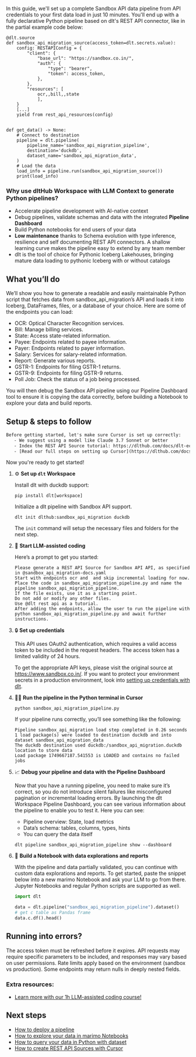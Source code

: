 In this guide, we'll set up a complete Sandbox API data pipeline from API credentials to your first data load in just 10 minutes. You'll end up with a fully declarative Python pipeline based on dlt's REST API connector, like in the partial example code below:

```python-outcome
@dlt.source
def sandbox_api_migration_source(access_token=dlt.secrets.value):
    config: RESTAPIConfig = {
        "client": {
            "base_url": "https://sandbox.co.in/",
            "auth": {
                "type": "bearer",
                "token": access_token,
            },
        },
        "resources": [
            ocr,,bill,,state
            ],
    }
    [...]
    yield from rest_api_resources(config)


def get_data() -> None:
    # Connect to destination
    pipeline = dlt.pipeline(
        pipeline_name='sandbox_api_migration_pipeline',
        destination='duckdb',
        dataset_name='sandbox_api_migration_data', 
    )
    # Load the data
    load_info = pipeline.run(sandbox_api_migration_source())
    print(load_info) 
```

### Why use dltHub Workspace with LLM Context to generate Python pipelines?

- Accelerate pipeline development with AI-native context
- Debug pipelines, validate schemas and data with the integrated **Pipeline Dashboard**
- Build Python notebooks for end users of your data
- **Low maintenance** thanks to Schema evolution with type inference, resilience and self documenting REST API connectors. A shallow learning curve makes the pipeline easy to extend by any team member
- dlt is the tool of choice for Pythonic Iceberg Lakehouses, bringing mature data loading to pythonic Iceberg with or without catalogs

## What you’ll do

We’ll show you how to generate a readable and easily maintainable Python script that fetches data from sandbox_api_migration’s API and loads it into Iceberg, DataFrames, files, or a database of your choice. Here are some of the endpoints you can load:

- OCR: Optical Character Recognition services.
- Bill: Manage billing services.
- State: Access state-related information.
- Payee: Endpoints related to payee information.
- Payer: Endpoints related to payer information.
- Salary: Services for salary-related information.
- Report: Generate various reports.
- GSTR-1: Endpoints for filing GSTR-1 returns.
- GSTR-9: Endpoints for filing GSTR-9 returns.
- Poll Job: Check the status of a job being processed.

You will then debug the Sandbox API pipeline using our Pipeline Dashboard tool to ensure it is copying the data correctly, before building a Notebook to explore your data and build reports.

## Setup & steps to follow

```default
Before getting started, let's make sure Cursor is set up correctly:
   - We suggest using a model like Claude 3.7 Sonnet or better
   - Index the REST API Source tutorial: https://dlthub.com/docs/dlt-ecosystem/verified-sources/rest_api/ and add it to context as **@dlt rest api**
   - [Read our full steps on setting up Cursor](https://dlthub.com/docs/dlt-ecosystem/llm-tooling/cursor-restapi#23-configuring-cursor-with-documentation)
```

Now you're ready to get started!

1. ⚙️ **Set up `dlt` Workspace**
    
    Install dlt with duckdb support:
    ```shell
    pip install dlt[workspace]
    ```

    Initialize a dlt pipeline with Sandbox API support.
    ```shell
    dlt init dlthub:sandbox_api_migration duckdb
    ```

    The `init` command will setup the necessary files and folders for the next step.
    
2. 🤠 **Start LLM-assisted coding**
    
    Here’s a prompt to get you started:
    
    ```prompt
    Please generate a REST API Source for Sandbox API API, as specified in @sandbox_api_migration-docs.yaml 
    Start with endpoints ocr and  and skip incremental loading for now. 
    Place the code in sandbox_api_migration_pipeline.py and name the pipeline sandbox_api_migration_pipeline. 
    If the file exists, use it as a starting point. 
    Do not add or modify any other files. 
    Use @dlt rest api as a tutorial. 
    After adding the endpoints, allow the user to run the pipeline with python sandbox_api_migration_pipeline.py and await further instructions.
    ```

    
3. 🔒 **Set up credentials** 
    
    This API uses OAuth2 authentication, which requires a valid access token to be included in the request headers. The access token has a limited validity of 24 hours.
    
    To get the appropriate API keys, please visit the original source at https://www.sandbox.co.in/.
    If you want to protect your environment secrets in a production environment, look into [setting up credentials with dlt](https://dlthub.com/docs/walkthroughs/add_credentials).
    
4. 🏃‍♀️ **Run the pipeline in the Python terminal in Cursor**
    
    ```shell
    python sandbox_api_migration_pipeline.py
    ```
    
    If your pipeline runs correctly, you’ll see something like the following:
    
    ```shell
    Pipeline sandbox_api_migration load step completed in 0.26 seconds
    1 load package(s) were loaded to destination duckdb and into dataset sandbox_api_migration_data
    The duckdb destination used duckdb:/sandbox_api_migration.duckdb location to store data
    Load package 1749667187.541553 is LOADED and contains no failed jobs
    ```
    
5. 📈 **Debug your pipeline and data with the Pipeline Dashboard**

    Now that you have a running pipeline, you need to make sure it’s correct, so you do not introduce silent failures like misconfigured pagination or incremental loading errors. By launching the dlt Workspace Pipeline Dashboard, you can see various information about the pipeline to enable you to test it. Here you can see:
    - Pipeline overview: State, load metrics
    - Data’s schema: tables, columns, types, hints
    - You can query the data itself
    
    ```shell
    dlt pipeline sandbox_api_migration_pipeline show --dashboard
    ```
    
6. 🐍 **Build a Notebook with data explorations and reports**

    With the pipeline and data partially validated, you can continue with custom data explorations and reports. To get started, paste the snippet below into a new marimo Notebook and ask your LLM to go from there. Jupyter Notebooks and regular Python scripts are supported as well.

    
    ```python
    import dlt

   data = dlt.pipeline("sandbox_api_migration_pipeline").dataset()
   # get c table as Pandas frame
   data.c.df().head()
    ```

## Running into errors?

The access token must be refreshed before it expires. API requests may require specific parameters to be included, and responses may vary based on user permissions. Rate limits apply based on the environment (sandbox vs production). Some endpoints may return nulls in deeply nested fields.

### Extra resources:

- [Learn more with our 1h LLM-assisted coding course!](https://www.youtube.com/watch?v=GGid70rnJuM)

## Next steps

- [How to deploy a pipeline](https://dlthub.com/docs/walkthroughs/deploy-a-pipeline)
- [How to explore your data in marimo Notebooks](https://dlthub.com/docs/general-usage/dataset-access/marimo)
- [How to query your data in Python with dataset](https://dlthub.com/docs/general-usage/dataset-access/dataset)
- [How to create REST API Sources with Cursor](https://dlthub.com/docs/dlt-ecosystem/llm-tooling/cursor-restapi)